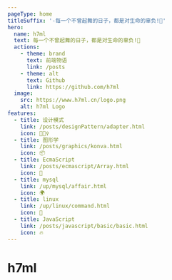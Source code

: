 ```yaml
---
pageType: home
titleSuffix: '-每一个不曾起舞的日子，都是对生命的辜负!💃'
hero:
  name: h7ml
  text: 每一个不曾起舞的日子，都是对生命的辜负!💃
  actions:
    - theme: brand
      text: 前端物语
      link: /posts
    - theme: alt
      text: Github
      link: https://github.com/h7ml
  image:
    src: https://www.h7ml.cn/logo.png
    alt: h7ml Logo
features:
  - title: 设计模式
    link: /posts/designPattern/adapter.html
    icon: 🏃🏻‍♀️
  - title: 图形学
    link: /posts/graphics/konva.html
    icon: 📦
  - title: EcmaScript
    link: /posts/ecmascript/Array.html
    icon: 🎨
  - title: mysql
    link: /up/mysql/affair.html
    icon: 🌍
  - title: linux
    link: /up/linux/command.html
    icon: 🌈
  - title: JavaScript
    link: /posts/javascript/basic/basic.html
    icon: 🔥
---
```


# h7ml
